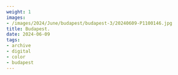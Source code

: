 ```yaml
---
weight: 1
images:
- /images/2024/June/budapest/budapest-3/20240609-P1100146.jpg
title: Budapest.
date: 2024-06-09
tags:
- archive
- digital
- color
- budapest
---
```


